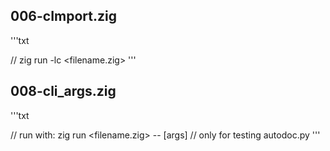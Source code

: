 ## 006-cImport.zig
'''txt

// zig run -lc <filename.zig>
'''


## 008-cli_args.zig
'''txt

// run with: zig run <filename.zig> -- [args]
// only for testing autodoc.py
'''


